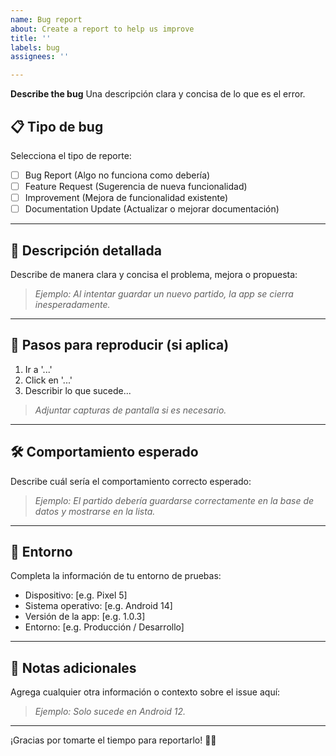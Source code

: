 ```yaml
---
name: Bug report
about: Create a report to help us improve
title: ''
labels: bug
assignees: ''

---
```


**Describe the bug**
Una descripción clara y concisa de lo que es el error.

## 📋 Tipo de bug

Selecciona el tipo de reporte:

- [ ] Bug Report (Algo no funciona como debería)
- [ ] Feature Request (Sugerencia de nueva funcionalidad)
- [ ] Improvement (Mejora de funcionalidad existente)
- [ ] Documentation Update (Actualizar o mejorar documentación)

---

## 📝 Descripción detallada

Describe de manera clara y concisa el problema, mejora o propuesta:

> _Ejemplo: Al intentar guardar un nuevo partido, la app se cierra inesperadamente._

---

## 🧪 Pasos para reproducir (si aplica)

1. Ir a '...'
2. Click en '...'
3. Describir lo que sucede...

> _Adjuntar capturas de pantalla si es necesario._

---

## 🛠️ Comportamiento esperado

Describe cuál sería el comportamiento correcto esperado:

> _Ejemplo: El partido debería guardarse correctamente en la base de datos y mostrarse en la lista._

---

## 📱 Entorno

Completa la información de tu entorno de pruebas:

- Dispositivo: [e.g. Pixel 5]
- Sistema operativo: [e.g. Android 14]
- Versión de la app: [e.g. 1.0.3]
- Entorno: [e.g. Producción / Desarrollo]

---

## 💬 Notas adicionales

Agrega cualquier otra información o contexto sobre el issue aquí:

> _Ejemplo: Solo sucede en Android 12._

---

¡Gracias por tomarte el tiempo para reportarlo! 🚀🙌
